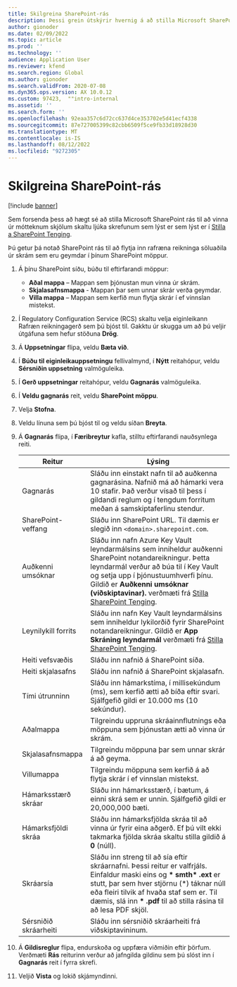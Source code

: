 ```yaml
---
title: Skilgreina SharePoint-rás
description: Þessi grein útskýrir hvernig á að stilla Microsoft SharePoint rás til að vinna úr innkomnum rafrænum reikningum.
author: gionoder
ms.date: 02/09/2022
ms.topic: article
ms.prod: ''
ms.technology: ''
audience: Application User
ms.reviewer: kfend
ms.search.region: Global
ms.author: gionoder
ms.search.validFrom: 2020-07-08
ms.dyn365.ops.version: AX 10.0.12
ms.custom: 97423,  ""intro-internal
ms.assetid: ''
ms.search.form: ''
ms.openlocfilehash: 92eaa357c6d72cc637d4ce353702e5d41ecf4338
ms.sourcegitcommit: 87e727005399c82cbb6509f5ce9fb33d18928d30
ms.translationtype: MT
ms.contentlocale: is-IS
ms.lasthandoff: 08/12/2022
ms.locfileid: "9272305"
---
```

# <a name="configure-a-sharepoint-channel"></a>Skilgreina SharePoint-rás

[!include [banner](../includes/banner.md)]

Sem forsenda þess að hægt sé að stilla Microsoft SharePoint rás til að vinna úr mótteknum skjölum skaltu ljúka skrefunum sem lýst er sem lýst er í [Stilla a SharePoint Tenging](e-invoicing-create-sharepoint-connection.md).

Þú getur þá notað SharePoint rás til að flytja inn rafræna reikninga söluaðila úr skrám sem eru geymdar í þínum SharePoint möppur.

1. Á þínu SharePoint síðu, búðu til eftirfarandi möppur:

    - **Aðal mappa** – Mappan sem þjónustan mun vinna úr skrám.
    - **Skjalasafnsmappa** - Mappan þar sem unnar skrár verða geymdar.
    - **Villa mappa** – Mappan sem kerfið mun flytja skrár í ef vinnslan mistekst.

2. Í Regulatory Configuration Service (RCS) skaltu velja eiginleikann Rafræn reikningagerð sem þú bjóst til. Gakktu úr skugga um að þú veljir útgáfuna sem hefur stöðuna **Drög**.
3. Á **Uppsetningar** flipa, veldu **Bæta við**.
4. Í **Búðu til eiginleikauppsetningu** fellivalmynd, í **Nýtt** reitahópur, veldu **Sérsniðin uppsetning** valmöguleika.
5. Í **Gerð uppsetningar** reitahópur, veldu **Gagnarás** valmöguleika.
6. Í **Veldu gagnarás** reit, veldu **SharePoint möppu**.
7. Velja **Stofna**.
8. Veldu línuna sem þú bjóst til og veldu síðan **Breyta**.
9. Á **Gagnarás** flipa, í **Færibreytur** kafla, stilltu eftirfarandi nauðsynlega reiti.

    | Reitur                 | Lýsing |
    |-----------------------|-------------|
    | Gagnarás          | Sláðu inn einstakt nafn til að auðkenna gagnarásina. Nafnið má að hámarki vera 10 stafir. Það verður vísað til þess í gildandi reglum og í tengdum forritum meðan á samskiptaferlinu stendur. |
    | SharePoint-veffang    | Sláðu inn SharePoint URL. Til dæmis er slegið inn `<domain>.sharepoint.com`. |
    | Auðkenni umsóknar        | Sláðu inn nafn Azure Key Vault leyndarmálsins sem inniheldur auðkenni SharePoint notandareikningur. Þetta leyndarmál verður að búa til í Key Vault og setja upp í þjónustuumhverfi þínu. Gildið er **Auðkenni umsóknar (viðskiptavinar).** verðmæti frá [Stilla SharePoint Tenging](e-invoicing-create-sharepoint-connection.md). |
    | Leynilykill forrits    | Sláðu inn nafn Key Vault leyndarmálsins sem inniheldur lykilorðið fyrir SharePoint notandareikningur. Gildið er **App Skráning leyndarmál** verðmæti frá [Stilla SharePoint Tenging](e-invoicing-create-sharepoint-connection.md). |
    | Heiti vefsvæðis             | Sláðu inn nafnið á SharePoint síða. |
    | Heiti skjalasafns | Sláðu inn nafnið á SharePoint skjalasafn. |
    | Tími útrunninn               | Sláðu inn hámarkstíma, í millisekúndum (ms), sem kerfið ætti að bíða eftir svari. Sjálfgefið gildi er 10.000 ms (10 sekúndur). |
    | Aðalmappa           | Tilgreindu uppruna skráainnflutnings eða möppuna sem þjónustan ætti að vinna úr skrám. |
    | Skjalasafnsmappa        | Tilgreindu möppuna þar sem unnar skrár á að geyma. |
    | Villumappa          | Tilgreindu möppuna sem kerfið á að flytja skrár í ef vinnslan mistekst. |
    | Hámarksstærð skráar         | Sláðu inn hámarksstærð, í bætum, á einni skrá sem er unnin. Sjálfgefið gildi er 20,000,000 bæti. |
    | Hámarksfjöldi skráa      | Sláðu inn hámarksfjölda skráa til að vinna úr fyrir eina aðgerð. Ef þú vilt ekki takmarka fjölda skráa skaltu stilla gildið á **0** (núll). |
    | Skráarsía           | Sláðu inn streng til að sía eftir skráarnafni. Þessi reitur er valfrjáls. Einfaldur maski eins og **\* smth\* .ext** er stutt, þar sem hver stjörnu (\*) táknar núll eða fleiri tilvik af hvaða staf sem er. Til dæmis, slá inn **\* .pdf** til að stilla rásina til að lesa PDF skjöl. |
    | Sérsniðið skráarheiti      | Sláðu inn sérsniðið skráarheiti frá viðskiptavininum. |

10. Á **Gildisreglur** flipa, endurskoða og uppfæra viðmiðin eftir þörfum. Verðmæti **Rás** reiturinn verður að jafngilda gildinu sem þú slóst inn í **Gagnarás** reit í fyrra skrefi.
11. Veljið **Vista** og lokið skjámyndinni.
